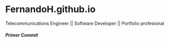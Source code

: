 # FernandoH.github.io
Telecommunications Engineer || Software Developer  || Portfolio profesional 

##### Primer Commit  